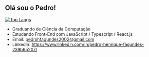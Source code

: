## Olá sou o Pedro! 

[![Top Langs](https://github-readme-stats.vercel.app/api/top-langs/?username=Pedrohfzip&layout=compact)](https://github.com/anuraghazra/github-readme-stats) 


- Graduando de Ciência da Computação
- Estudando Front-End com JavaScript / Typescript / React.js
- Email: pedrohfagundes2002@gmail.com
- Linkedin: https://www.linkedin.com/in/pedro-henrique-fagundes-239b65207/


